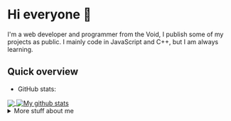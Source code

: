 # Hi everyone :wave:

I'm a web developer and programmer from the Void, I publish some of my projects as public.
I mainly code in JavaScript and C++, but I am always learning.

## Quick overview
* GitHub stats:  
<a href="https://antidev.xyz">
  <!-- Change the `github-readme-stats.anuraghazra1.vercel.app` to `github-readme-stats.vercel.app`  -->
  <img align="center" src="https://github-readme-stats.vercel.app/api/top-langs/?username=xnti&langs_count=8" />
</a>
<a href="https://antidev.xyz">
  <img align="center" src="https://github-readme-stats.anuraghazra1.vercel.app/api?username=xnti&show_icons=true&line_height=27&include_all_commits=true" alt="My github stats" />
</a>  


<details>
<summary>
  More stuff about me
</summary>

### What I do

I usually deal with things that interest me.
I am working on game cheats and game vulnerabilities with C ++. 
I am working on React.js and internet applications with JavaScript.

## My skills 📜

### Web technologies

- JavaScript
- HTML, CSS
- Node.js
- MongoDB

### Program development

- C++
- C#
- C

### Languages 🌐

| Language      | Proficiency      |
| ------------- | -----------------|
| English       | B2???            |
| xxx           | Native language  |

## What I'm currently learning 📚

- Python
- React Native

## Website 🔌

My website is mainly for my customers, but I also share my knowledge in there.

- [antidev.xyz](https://antidev.xyz) - my thanks to my sponsors and customers.

</details>
